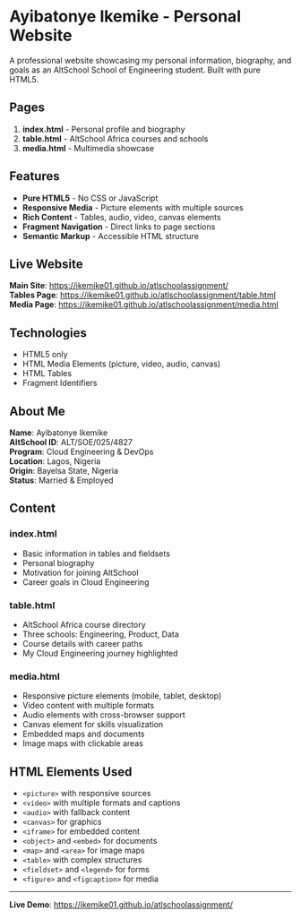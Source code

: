 # Ayibatonye Ikemike - Personal Website

A professional website showcasing my personal information, biography, and goals as an AltSchool School of Engineering student. Built with pure HTML5.

## Pages

1. **index.html** - Personal profile and biography
2. **table.html** - AltSchool Africa courses and schools
3. **media.html** - Multimedia showcase

## Features

- **Pure HTML5** - No CSS or JavaScript
- **Responsive Media** - Picture elements with multiple sources
- **Rich Content** - Tables, audio, video, canvas elements
- **Fragment Navigation** - Direct links to page sections
- **Semantic Markup** - Accessible HTML structure

## Live Website

**Main Site**: https://ikemike01.github.io/atlschoolassignment/  
**Tables Page**: https://ikemike01.github.io/atlschoolassignment/table.html  
**Media Page**: https://ikemike01.github.io/atlschoolassignment/media.html

## Technologies

- HTML5 only
- HTML Media Elements (picture, video, audio, canvas)
- HTML Tables
- Fragment Identifiers

## About Me

**Name**: Ayibatonye Ikemike  
**AltSchool ID**: ALT/SOE/025/4827  
**Program**: Cloud Engineering & DevOps  
**Location**: Lagos, Nigeria  
**Origin**: Bayelsa State, Nigeria  
**Status**: Married & Employed

## Content

### index.html
- Basic information in tables and fieldsets
- Personal biography
- Motivation for joining AltSchool
- Career goals in Cloud Engineering

### table.html
- AltSchool Africa course directory
- Three schools: Engineering, Product, Data
- Course details with career paths
- My Cloud Engineering journey highlighted

### media.html
- Responsive picture elements (mobile, tablet, desktop)
- Video content with multiple formats
- Audio elements with cross-browser support
- Canvas element for skills visualization
- Embedded maps and documents
- Image maps with clickable areas

## HTML Elements Used

- `<picture>` with responsive sources
- `<video>` with multiple formats and captions
- `<audio>` with fallback content
- `<canvas>` for graphics
- `<iframe>` for embedded content
- `<object>` and `<embed>` for documents
- `<map>` and `<area>` for image maps
- `<table>` with complex structures
- `<fieldset>` and `<legend>` for forms
- `<figure>` and `<figcaption>` for media

---

**Live Demo**: https://ikemike01.github.io/atlschoolassignment/
